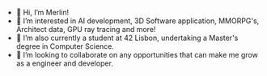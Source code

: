 - 👋 Hi, I’m Merlin!
- 👀 I’m interested in AI development, 3D Software application, MMORPG's, Architect data, GPU ray tracing and more!
- 🌱 I’m also currently a student at 42 Lisbon, undertaking a Master's degree in Computer Science.
- 💞️ I’m looking to collaborate on any opportunities that can make me grow as a engineer and developer.
